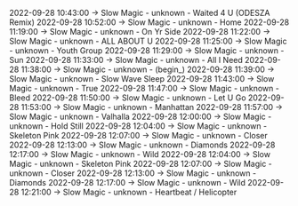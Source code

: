 2022-09-28 10:43:00 -> Slow Magic - unknown - Waited 4 U (ODESZA Remix)
2022-09-28 10:52:00 -> Slow Magic - unknown - Home
2022-09-28 11:19:00 -> Slow Magic - unknown - On Yr Side
2022-09-28 11:22:00 -> Slow Magic - unknown - ALL ABOUT U
2022-09-28 11:25:00 -> Slow Magic - unknown - Youth Group
2022-09-28 11:29:00 -> Slow Magic - unknown - Sun
2022-09-28 11:33:00 -> Slow Magic - unknown - All I Need
2022-09-28 11:38:00 -> Slow Magic - unknown - (begin_)
2022-09-28 11:39:00 -> Slow Magic - unknown - Slow Wave Sleep
2022-09-28 11:43:00 -> Slow Magic - unknown - True
2022-09-28 11:47:00 -> Slow Magic - unknown - Bleed
2022-09-28 11:50:00 -> Slow Magic - unknown - Let U Go
2022-09-28 11:53:00 -> Slow Magic - unknown - Manhattan
2022-09-28 11:57:00 -> Slow Magic - unknown - Valhalla
2022-09-28 12:00:00 -> Slow Magic - unknown - Hold Still
2022-09-28 12:04:00 -> Slow Magic - unknown - Skeleton Pink
2022-09-28 12:07:00 -> Slow Magic - unknown - Closer
2022-09-28 12:13:00 -> Slow Magic - unknown - Diamonds
2022-09-28 12:17:00 -> Slow Magic - unknown - Wild
2022-09-28 12:04:00 -> Slow Magic - unknown - Skeleton Pink
2022-09-28 12:07:00 -> Slow Magic - unknown - Closer
2022-09-28 12:13:00 -> Slow Magic - unknown - Diamonds
2022-09-28 12:17:00 -> Slow Magic - unknown - Wild
2022-09-28 12:21:00 -> Slow Magic - unknown - Heartbeat / Helicopter
